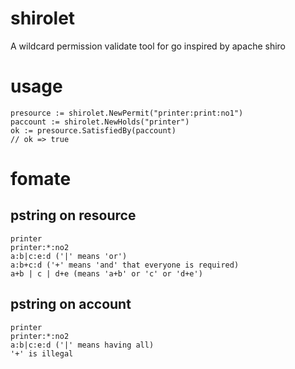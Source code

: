 shirolet
========

A wildcard permission validate tool for go inspired by apache shiro

# usage
	presource := shirolet.NewPermit("printer:print:no1")
	paccount := shirolet.NewHolds("printer")
	ok := presource.SatisfiedBy(paccount)
	// ok => true

# fomate
## pstring on resource
	printer
	printer:*:no2
	a:b|c:e:d ('|' means 'or')
	a:b+c:d ('+' means 'and' that everyone is required)
	a+b | c | d+e (means 'a+b' or 'c' or 'd+e')
## pstring on account
	printer
	printer:*:no2
	a:b|c:e:d ('|' means having all)
	'+' is illegal
	
